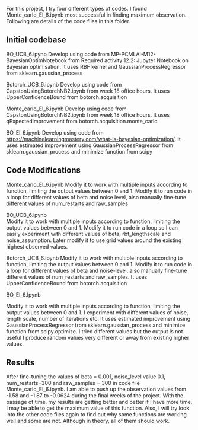 For this project, I try four different types of codes. I found Monte_carlo_EI_6.ipynb most successful in finding maximum observation. Following are details of the code files in this folder. 
 

## Initial codebase 

BO_UCB_6.ipynb Develop using code from MP-PCMLAI-M12-BayesianOptimNotebook from Required activity 12.2: Jupyter Notebook on Bayesian optimisation. It uses RBF kernel and GaussianProcessRegressor from sklearn.gaussian_process 

Botorch_UCB_6.ipynb  Develop using code from CapstonUsingBotorchNB2.ipynb from week 18 office hours. It uses UpperConfidenceBound from botorch.acquisition 

Monte_carlo_EI_6.ipynb Develop using code from CapstonUsingBotorchNB2.ipynb from week 18 office hours. It uses  qExpectedImprovement from botorch.acquisition.monte_carlo 

BO_EI_6.ipynb Develop using code from https://machinelearningmastery.com/what-is-bayesian-optimization/. It uses estimated improvement using GaussianProcessRegressor from sklearn.gaussian_process and minimize function from scipy 

 

## Code Modifications 

Monte_carlo_EI_6.ipynb 
Modify it to work with multiple inputs according to function, limiting the output values between 0 and 1. Modify it to run code in a loop for different values of beta and noise level, also manually fine-tune different values of num_restarts and raw_samples 

BO_UCB_6.ipynb  
Modify it to work with multiple inputs according to function, limiting the output values between 0 and 1. Modify it to run code in a loop so I can easily experiment with different values of beta, rbf_lengthscale and noise_assumption.  Later modify it to use grid values around the existing highest observed values. 

Botorch_UCB_6.ipynb 
Modify it to work with multiple inputs according to function, limiting the output values between 0 and 1. Modify it to run code in a loop for different values of beta and noise-level, also manually fine-tune different values of num_restarts and raw_samples. It uses UpperConfidenceBound from botorch.acquisition 

BO_EI_6.Ipynb 

Modify it to work with multiple inputs according to function, limiting the output values between 0 and 1. I experiment with different values of noise, length scale, number of iterations etc. It uses estimated improvement using GaussianProcessRegressor from sklearn.gaussian_process and minimize function from scipy.optimize. I tried different values but the output is not useful I produce random values very different or away from existing higher values. 
 
## Results 
After fine-tuning the values of beta = 0.001, noise_level value 0.1, num_restarts=300 and raw_samples = 300 in code file Monte_carlo_EI_6.ipynb. I am able to push up the observation values from -1.58 and -1.87 to -0.0624 during the final weeks of the project. With the passage of time, my results are getting better and better if I have more time, I may be able to get the maximum value of this function. Also, I will try look into the other code files again to find out why some functions are working well and some are not. Although in theory, all of them should work. 

 
